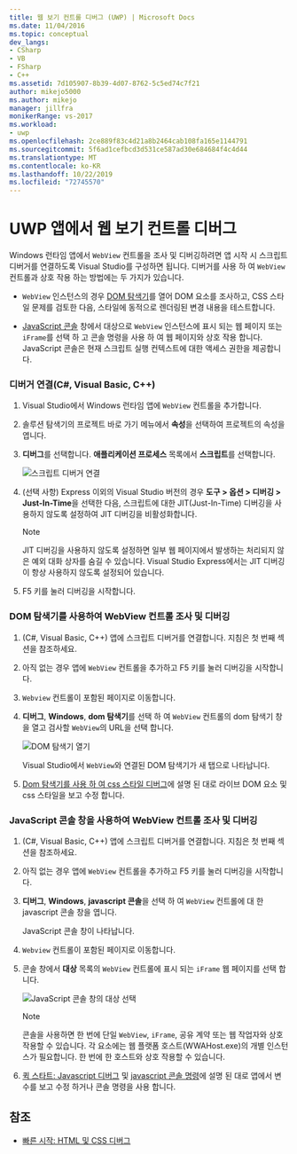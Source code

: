 ```yaml
---
title: 웹 보기 컨트롤 디버그 (UWP) | Microsoft Docs
ms.date: 11/04/2016
ms.topic: conceptual
dev_langs:
- CSharp
- VB
- FSharp
- C++
ms.assetid: 7d105907-8b39-4d07-8762-5c5ed74c7f21
author: mikejo5000
ms.author: mikejo
manager: jillfra
monikerRange: vs-2017
ms.workload:
- uwp
ms.openlocfilehash: 2ce889f83c4d21a8b2464cab108fa165e1144791
ms.sourcegitcommit: 5f6ad1cefbcd3d531ce587ad30e684684f4c4d44
ms.translationtype: MT
ms.contentlocale: ko-KR
ms.lasthandoff: 10/22/2019
ms.locfileid: "72745570"
---
```

# <a name="debug-a-webview-control-in-a-uwp-app"></a>UWP 앱에서 웹 보기 컨트롤 디버그

 Windows 런타임 앱에서 `WebView` 컨트롤을 조사 및 디버깅하려면 앱 시작 시 스크립트 디버거를 연결하도록 Visual Studio를 구성하면 됩니다. 디버거를 사용 하 여 `WebView` 컨트롤과 상호 작용 하는 방법에는 두 가지가 있습니다.

- `WebView` 인스턴스의 경우 [DOM 탐색기](../debugger/quickstart-debug-html-and-css.md)를 열어 DOM 요소를 조사하고, CSS 스타일 문제를 검토한 다음, 스타일에 동적으로 렌더링된 변경 내용을 테스트합니다.

- [JavaScript 콘솔](../debugger/javascript-console-commands.md?view=vs-2017) 창에서 대상으로 `WebView` 인스턴스에 표시 되는 웹 페이지 또는 `iFrame`를 선택 하 고 콘솔 명령을 사용 하 여 웹 페이지와 상호 작용 합니다. JavaScript 콘솔은 현재 스크립트 실행 컨텍스트에 대한 액세스 권한을 제공합니다.

### <a name="attach-the-debugger-c-visual-basic-c"></a>디버거 연결(C#, Visual Basic, C++)

1. Visual Studio에서 Windows 런타임 앱에 `WebView` 컨트롤을 추가합니다.

2. 솔루션 탐색기의 프로젝트 바로 가기 메뉴에서 **속성**을 선택하여 프로젝트의 속성을 엽니다.

3. **디버그**를 선택합니다. **애플리케이션 프로세스** 목록에서 **스크립트**를 선택합니다.

     ![스크립트 디버거 연결](../debugger/media/js_dom_webview_script_debugger.png "JS_DOM_WebView_Script_Debugger")

4. (선택 사항) Express 이외의 Visual Studio 버전의 경우 **도구 > 옵션 > 디버깅 > Just-In-Time**을 선택한 다음, 스크립트에 대한 JIT(Just-In-Time) 디버깅을 사용하지 않도록 설정하여 JIT 디버깅을 비활성화합니다.

    > [!NOTE]
    > JIT 디버깅을 사용하지 않도록 설정하면 일부 웹 페이지에서 발생하는 처리되지 않은 예외 대화 상자를 숨길 수 있습니다. Visual Studio Express에서는 JIT 디버깅이 항상 사용하지 않도록 설정되어 있습니다.

5. F5 키를 눌러 디버깅을 시작합니다.

### <a name="use-the-dom-explorer-to-inspect-and-debug-a-webview-control"></a>DOM 탐색기를 사용하여 WebView 컨트롤 조사 및 디버깅

1. (C#, Visual Basic, C++) 앱에 스크립트 디버거를 연결합니다. 지침은 첫 번째 섹션을 참조하세요.

2. 아직 없는 경우 앱에 `WebView` 컨트롤을 추가하고 F5 키를 눌러 디버깅을 시작합니다.

3. `Webview` 컨트롤이 포함된 페이지로 이동합니다.

4. **디버그**, **Windows**, **dom 탐색기**를 선택 하 여 `WebView` 컨트롤의 dom 탐색기 창을 열고 검사할 `WebView`의 URL을 선택 합니다.

     ![DOM 탐색기 열기](../debugger/media/js_dom_webview.png "JS_DOM_WebView")

     Visual Studio에서 `WebView`와 연결된 DOM 탐색기가 새 탭으로 나타납니다.

5. [Dom 탐색기를 사용 하 여 css 스타일 디버그](/visualstudio/debugger/quickstart-debug-html-and-css)에 설명 된 대로 라이브 DOM 요소 및 css 스타일을 보고 수정 합니다.

### <a name="use-the-javascript-console-window-to-inspect-and-debug-a-webview-control"></a>JavaScript 콘솔 창을 사용하여 WebView 컨트롤 조사 및 디버깅

1. (C#, Visual Basic, C++) 앱에 스크립트 디버거를 연결합니다. 지침은 첫 번째 섹션을 참조하세요.

2. 아직 없는 경우 앱에 `WebView` 컨트롤을 추가하고 F5 키를 눌러 디버깅을 시작합니다.

3. **디버그**, **Windows**, **javascript 콘솔**을 선택 하 여 `WebView` 컨트롤에 대 한 javascript 콘솔 창을 엽니다.

     JavaScript 콘솔 창이 나타납니다.

4. `Webview` 컨트롤이 포함된 페이지로 이동합니다.

5. 콘솔 창에서 **대상** 목록의 `WebView` 컨트롤에 표시 되는 `iFrame` 웹 페이지를 선택 합니다.

     ![JavaScript 콘솔 창의 대상 선택](../debugger/media/js_console_target.png "JS_Console_Target")

    > [!NOTE]
    > 콘솔을 사용하면 한 번에 단일 `WebView`, `iFrame`, 공유 계약 또는 웹 작업자와 상호 작용할 수 있습니다. 각 요소에는 웹 플랫폼 호스트(WWAHost.exe)의 개별 인스턴스가 필요합니다. 한 번에 한 호스트와 상호 작용할 수 있습니다.

6. [퀵 스타트: Javascript 디버그](../debugger/quickstart-debug-javascript-using-the-console.md) 및 [javascript 콘솔 명령](../debugger/javascript-console-commands.md?view=vs-2017)에 설명 된 대로 앱에서 변수를 보고 수정 하거나 콘솔 명령을 사용 합니다.

## <a name="see-also"></a>참조

- [빠른 시작: HTML 및 CSS 디버그](../debugger/quickstart-debug-html-and-css.md)